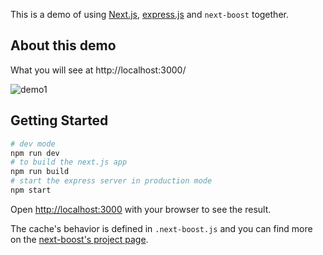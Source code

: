 This is a demo of using [Next.js](https://nextjs.org/), [express.js](https://github.com/expressjs/express) and `next-boost` together.

## About this demo

What you will see at http://localhost:3000/

![demo1](https://i.imgur.com/hYbJLtH.png)

## Getting Started

```bash
# dev mode
npm run dev
# to build the next.js app
npm run build
# start the express server in production mode
npm start
```

Open [http://localhost:3000](http://localhost:3000) with your browser to see the result.

The cache's behavior is defined in `.next-boost.js` and you can find more on the [next-boost's project page](https://github.com/@next-boost/next-boost).
